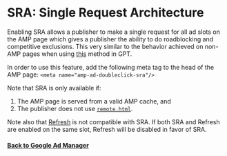 # SRA: Single Request Architecture

Enabling SRA allows a publisher to make a single request for all ad slots on the AMP page which gives a publisher the ability to do roadblocking and competitive exclusions. This very similar to the behavior achieved on non-AMP pages when using [this](https://developers.google.com/doubleclick-gpt/reference#googletag.PubAdsService_enableSingleRequest) method in GPT.

In order to use this feature, add the following meta tag to the head of the AMP page:
`<meta name="amp-ad-doubleclick-sra"/>`

Note that SRA is only available if:

1. The AMP page is served from a valid AMP cache, and
2. The publisher does not use [`remote.html`](https://github.com/ampproject/amphtml/blob/main/ads/README.md#1st-party-cookies).

Note also that <a href="refresh.md">Refresh</a> is not compatible with SRA. If both SRA and Refresh are enabled on the same slot, Refresh will be disabled in favor of SRA.

#### <a href="amp-ad-network-doubleclick-impl-internal.md">Back to Google Ad Manager</a>
